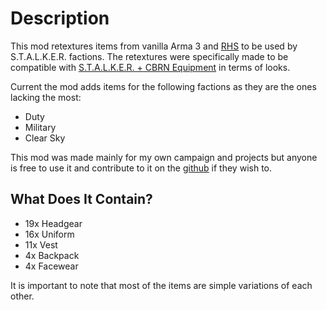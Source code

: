 # Description
This mod retextures items from vanilla Arma 3 and [RHS](https://youtu.be/lJN5EqldH7M) to be used by S.T.A.L.K.E.R. factions. The retextures were specifically made to be compatible with [S.T.A.L.K.E.R. + CBRN Equipment](https://steamcommunity.com/sharedfiles/filedetails/?id=1996610193) in terms of looks.

Current the mod adds items for the following factions as they are the ones lacking the most:
- Duty
- Military
- Clear Sky

This mod was made mainly for my own campaign and projects but anyone is free to use it and contribute to it on the [github](github.com/Nomas-X/STALKER_Retextures) if they wish to.
## What Does It Contain?
- 19x Headgear
- 16x Uniform
- 11x Vest
- 4x Backpack
- 4x Facewear

It is important to note that most of the items are simple variations of each other.